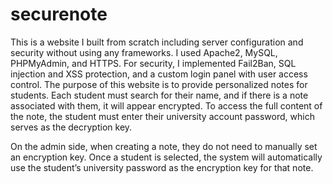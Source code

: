 # securenote
This is a website I built from scratch including server configuration and security without using any frameworks. I used Apache2, MySQL, PHPMyAdmin, and HTTPS. For security, I implemented Fail2Ban, SQL injection and XSS protection, and a custom login panel with user access control.
The purpose of this website is to provide personalized notes for students. Each student must search for their name, and if there is a note associated with them, it will appear encrypted. To access the full content of the note, the student must enter their university account password, which serves as the decryption key.

On the admin side, when creating a note, they do not need to manually set an encryption key. Once a student is selected, the system will automatically use the student’s university password as the encryption key for that note.
